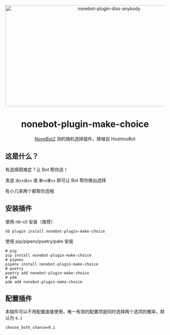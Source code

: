 <div align="center">
    <!--<img width="200" src="logo.png" alt="logo"></br>-->
<img src="https://socialify.git.ci/SherkeyXD/nonebot-plugin-diss-anybody/image?font=Raleway&forks=1&issues=1&language=1&logo=https%3A%2F%2Fraw.githubusercontent.com%2FA-kirami%2Fnonebot-plugin-template%2Fresources%2Fnbp_logo.png&name=1&owner=1&pattern=Floating%20Cogs&pulls=1&stargazers=1&theme=Auto" alt="nonebot-plugin-diss-anybody" width="640" height="320" />

# nonebot-plugin-make-choice

[NoneBot2](https://github.com/nonebot/nonebot2) 测的随机选择插件，移植自 HoshinoBot

</div>

## 这是什么？

有选择困难症？让 Bot 帮你选！

发送 `选xx选xx` 或 `要xx要xx` 即可让 Bot 帮你做出选择

有小几率两个都帮你选哦

## 安装插件

使用 nb-cli 安装（推荐）

```shell
nb plugin install nonebot-plugin-make-choice
```

使用 pip/pipenv/poetry/pdm 安装

```shell
# pip
pip install nonebot-plugin-make-choice
# pipenv
pipenv install nonebot-plugin-make-choice
# poetry
poetry add nonebot-plugin-make-choice
# pdm
pdm add nonebot-plugin-make-choice
```

## 配置插件

本插件可以不用配置直接使用，唯一有效的配置项是同时选择两个选项的概率，默认为 `0.1`

```
choose_both_chance=0.1
```